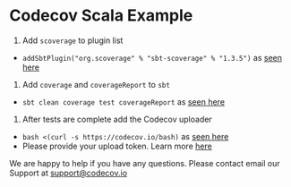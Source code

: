 Codecov Scala Example
=====================

1. Add `scoverage` to plugin list
  - `addSbtPlugin("org.scoverage" % "sbt-scoverage" % "1.3.5")` as [seen here](https://github.com/codecov/example-scala/blob/master/project/plugins.sbt#L1)
1. Add `coverage` and `coverageReport` to `sbt`
  - `sbt clean coverage test coverageReport` as [seen here](https://github.com/codecov/example-scala/blob/master/.travis.yml#L7)
1. After tests are complete add the Codecov uploader
  - `bash <(curl -s https://codecov.io/bash)` as [seen here](https://github.com/codecov/example-scala/blob/master/.travis.yml#L10)
  - Please provide your upload token. Learn more [here](http://docs.codecov.io/docs/about-the-codecov-bash-uploader#section-upload-token)

We are happy to help if you have any questions. Please contact email our Support at [support@codecov.io](mailto:support@codecov.io)

[1]: https://codecov.io/
[2]: https://twitter.com/codecov
[3]: mailto:hello@codecov.io
[4]: https://github.com/codecov/codecov-bash
